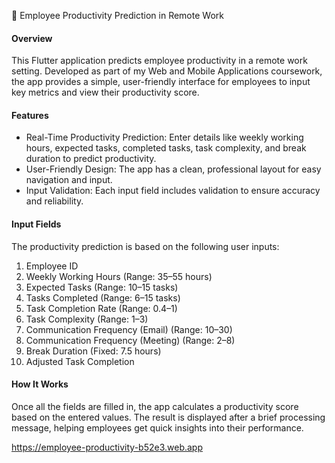 📱 Employee Productivity Prediction in Remote Work

<h4>Overview</h4>
<p>This Flutter application predicts employee productivity in a remote work setting. Developed as part of my Web and Mobile Applications coursework, the app provides a simple, user-friendly interface for employees to input key metrics and view their productivity score.</p>

<h4>Features</h4>
<ul>
  <li>Real-Time Productivity Prediction: Enter details like weekly working hours, expected tasks, completed tasks, task complexity, and break duration to predict productivity.</li>
  <li>User-Friendly Design: The app has a clean, professional layout for easy navigation and input.</li>
  <li>Input Validation: Each input field includes validation to ensure accuracy and reliability.</li>
</ul>

<h4>Input Fields</h4>
<p>The productivity prediction is based on the following user inputs:</p>
<ol>
<li>
Employee ID</li>
<li>Weekly Working Hours (Range: 35–55 hours)</li>
<li>Expected Tasks (Range: 10–15 tasks)</li>
<li>Tasks Completed (Range: 6–15 tasks)</li>
<li>Task Completion Rate (Range: 0.4–1)</li>
<li>Task Complexity (Range: 1–3)</li>
<li>Communication Frequency (Email) (Range: 10–30)</li>
<li>Communication Frequency (Meeting) (Range: 2–8)</li>
<li>Break Duration (Fixed: 7.5 hours)</li>
<li>Adjusted Task Completion</li>
</ol>

<h4>How It Works</h4>
<p>Once all the fields are filled in, the app calculates a productivity score based on the entered values. The result is displayed after a brief processing message, helping employees get quick insights into their performance.</p>

https://employee-productivity-b52e3.web.app

